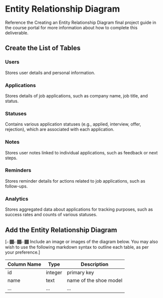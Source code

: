 # Entity Relationship Diagram

Reference the Creating an Entity Relationship Diagram final project guide in the course portal for more information about how to complete this deliverable.

## Create the List of Tables

### Users
Stores user details and personal information.

### Applications
Stores details of job applications, such as company name, job title, and status.

### Statuses
Contains various application statuses (e.g., applied, interview, offer, rejection), which are associated with each application.

### Notes
Stores user notes linked to individual applications, such as feedback or next steps.

### Reminders
Stores reminder details for actions related to job applications, such as follow-ups.

### Analytics
Stores aggregated data about applications for tracking purposes, such as success rates and counts of various statuses.

## Add the Entity Relationship Diagram

[👉🏾👉🏾👉🏾 Include an image or images of the diagram below. You may also wish to use the following markdown syntax to outline each table, as per your preference.]

| Column Name | Type | Description |
|-------------|------|-------------|
| id | integer | primary key |
| name | text | name of the shoe model |
| ... | ... | ... |
